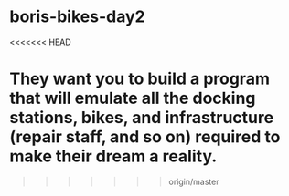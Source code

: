 # boris-bikes-day2
<<<<<<< HEAD

They want you to build a program that will emulate all the docking stations, bikes, and infrastructure (repair staff, and so on) required to make their dream a reality.
=======
>>>>>>> origin/master

